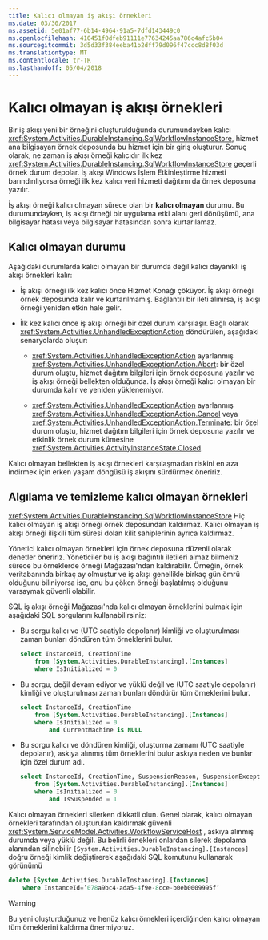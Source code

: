 ```yaml
---
title: Kalıcı olmayan iş akışı örnekleri
ms.date: 03/30/2017
ms.assetid: 5e01af77-6b14-4964-91a5-7dfd143449c0
ms.openlocfilehash: 410451f0dfeb91111e77634245aa786c4afc5b04
ms.sourcegitcommit: 3d5d33f384eeba41b2dff79d096f47ccc8d8f03d
ms.translationtype: MT
ms.contentlocale: tr-TR
ms.lasthandoff: 05/04/2018
---
```

# <a name="non-persisted-workflow-instances"></a>Kalıcı olmayan iş akışı örnekleri
Bir iş akışı yeni bir örneğini oluşturulduğunda durumundayken kalıcı <xref:System.Activities.DurableInstancing.SqlWorkflowInstanceStore>, hizmet ana bilgisayarı örnek deposunda bu hizmet için bir giriş oluşturur. Sonuç olarak, ne zaman iş akışı örneği kalıcıdır ilk kez <xref:System.Activities.DurableInstancing.SqlWorkflowInstanceStore> geçerli örnek durum depolar. İş akışı Windows İşlem Etkinleştirme hizmeti barındırılıyorsa örneği ilk kez kalıcı veri hizmeti dağıtımı da örnek deposuna yazılır.  
  
 İş akışı örneği kalıcı olmayan sürece olan bir **kalıcı olmayan** durumu. Bu durumundayken, iş akışı örneği bir uygulama etki alanı geri dönüşümü, ana bilgisayar hatası veya bilgisayar hatasından sonra kurtarılamaz.  
  
## <a name="the-non-persisted-state"></a>Kalıcı olmayan durumu  
 Aşağıdaki durumlarda kalıcı olmayan bir durumda değil kalıcı dayanıklı iş akışı örnekleri kalır:  
  
-   İş akışı örneği ilk kez kalıcı önce Hizmet Konağı çöküyor. İş akışı örneği örnek deposunda kalır ve kurtarılmamış. Bağlantılı bir ileti alınırsa, iş akışı örneği yeniden etkin hale gelir.  
  
-   İlk kez kalıcı önce iş akışı örneği bir özel durum karşılaşır. Bağlı olarak <xref:System.Activities.UnhandledExceptionAction> döndürülen, aşağıdaki senaryolarda oluşur:  
  
    -   <xref:System.Activities.UnhandledExceptionAction> ayarlanmış <xref:System.Activities.UnhandledExceptionAction.Abort>: bir özel durum oluştu, hizmet dağıtım bilgileri için örnek deposuna yazılır ve iş akışı örneği bellekten olduğunda. İş akışı örneği kalıcı olmayan bir durumda kalır ve yeniden yüklenemiyor.  
  
    -   <xref:System.Activities.UnhandledExceptionAction> ayarlanmış <xref:System.Activities.UnhandledExceptionAction.Cancel> veya <xref:System.Activities.UnhandledExceptionAction.Terminate>: bir özel durum oluştu, hizmet dağıtım bilgileri için örnek deposuna yazılır ve etkinlik örnek durum kümesine <xref:System.Activities.ActivityInstanceState.Closed>.  
  
 Kalıcı olmayan bellekten iş akışı örnekleri karşılaşmadan riskini en aza indirmek için erken yaşam döngüsü iş akışını sürdürmek öneririz.  
  
## <a name="detection-and-removal-of-non-persisted-instances"></a>Algılama ve temizleme kalıcı olmayan örnekleri  
 <xref:System.Activities.DurableInstancing.SqlWorkflowInstanceStore> Hiç kalıcı olmayan iş akışı örneği örnek deposundan kaldırmaz. Kalıcı olmayan iş akışı örneği ilişkili tüm süresi dolan kilit sahiplerinin ayrıca kaldırmaz.  
  
 Yönetici kalıcı olmayan örnekleri için örnek deposuna düzenli olarak denetler öneririz. Yöneticiler bu iş akışı bağıntılı iletileri almaz bilmeniz sürece bu örneklerde örneği Mağazası'ndan kaldırabilir. Örneğin, örnek veritabanında birkaç ay olmuştur ve iş akışı genellikle birkaç gün ömrü olduğunu biliniyorsa ise, onu bu çöken örneği başlatılmış olduğunu varsaymak güvenli olabilir.  
  
 SQL iş akışı örneği Mağazası'nda kalıcı olmayan örneklerini bulmak için aşağıdaki SQL sorgularını kullanabilirsiniz:  
  
-   Bu sorgu kalıcı ve (UTC saatiyle depolanır) kimliği ve oluşturulması zaman bunları döndüren tüm örneklerini bulur.  
  
    ```sql  
    select InstanceId, CreationTime   
        from [System.Activities.DurableInstancing].[Instances]   
        where IsInitialized = 0  
    ```  
  
-   Bu sorgu, değil devam ediyor ve yüklü değil ve (UTC saatiyle depolanır) kimliği ve oluşturulması zaman bunları döndürür tüm örneklerini bulur.  
  
    ```sql  
    select InstanceId, CreationTime   
        from [System.Activities.DurableInstancing].[Instances]   
        where IsInitialized = 0   
            and CurrentMachine is NULL  
    ```  
  
-   Bu sorgu kalıcı ve döndüren kimliği, oluşturma zamanı (UTC saatiyle depolanır), askıya alınmış tüm örneklerini bulur askıya neden ve bunlar için özel durum adı.  
  
    ```sql  
    select InstanceId, CreationTime, SuspensionReason, SuspensionExceptionName   
        from [System.Activities.DurableInstancing].[Instances]   
        where IsInitialized = 0   
            and IsSuspended = 1  
    ```  
  
 Kalıcı olmayan örnekleri silerken dikkatli olun. Genel olarak, kalıcı olmayan örnekleri tarafından oluşturulan kaldırmak güvenli <xref:System.ServiceModel.Activities.WorkflowServiceHost> , askıya alınmış durumda veya yüklü değil. Bu belirli örnekleri onlardan silerek depolama alanından silinebilir `[System.Activities.DurableInstancing].[Instances]` doğru örneği kimlik değiştirerek aşağıdaki SQL komutunu kullanarak görünümü  
  
```sql  
delete [System.Activities.DurableInstancing].[Instances]   
    where InstanceId=’078a9bc4-ada5-4f9e-8cce-b0eb0009995f’  
```  
  
> [!WARNING]
>  Bu yeni oluşturduğunuz ve henüz kalıcı örnekleri içerdiğinden kalıcı olmayan tüm örneklerini kaldırma önermiyoruz.
